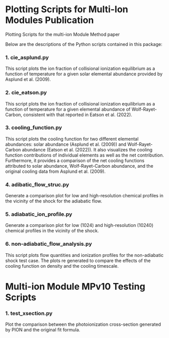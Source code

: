 # Plotting Scripts for Multi-Ion Modules Publication #
Plotting Scripts for the multi-ion Module Method paper

Below are the descriptions of the Python scripts contained in this package: 

### 1. cie_asplund.py
This script plots the ion fraction of collisional ionization equilibrium
as a function of temperature for a given solar elemental abundance 
provided by Asplund et al. (2009).

### 2. cie_eatson.py
This script plots the ion fraction of collisional ionization equilibrium 
as a function of temperature for a given elemental abundance of 
Wolf-Rayet-Carbon, consistent with that reported in Eatson et al. (2022).

### 3. cooling_function.py
This script plots the cooling function for two different elemental 
abundances: solar abundance (Asplund et al. (2009)) and Wolf-Rayet-Carbon 
abundance (Eatson et al. (2022)). It also visualizes the cooling function 
contributions of individual elements as well as the net contribution. 
Furthermore, it provides a comparison of the net cooling functions attributed
to solar abundance, Wolf-Rayet-Carbon abundance, and the original cooling 
data from Asplund et al. (2009).

### 4. adibatic_flow_struc.py
Generate a comparison plot for low and high-resolution chemical profiles in 
the vicinity of the shock for the adiabatic flow.

### 5. adiabatic_ion_profile.py
Generate a comparison plot for low (1024) and high-resolution (10240) chemical profiles in 
the vicinity of the shock.

### 6. non-adiabatic_flow_analysis.py
This script plots flow quantities and ionization profiles for the 
non-adiabatic shock test case. The plots re generated to compare the effects 
of the cooling function on density and the cooling timescale.



# Multi-ion Module MPv10 Testing Scripts #

### 1. test_xsection.py
Plot the comparison between the photoionization cross-section generated by PION
and the original fit formula.

